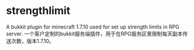 # strengthlimit
A bukkit plugin for minecraft 1.7.10 used for set up strength limits in RPG server.
一个客户定制的bukkit服务端插件，用于在RPG服务区里限制每天副本传送次数，版本1.7.10。
